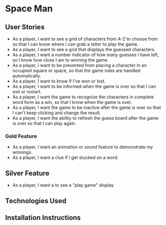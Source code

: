 # Space Man

## User Stories

- As a player, I want to see a grid of characters from A-Z to choose from so that I can know where I can grab a letter to play the game.
- As a player, I want to see a grid that displays the guessed characters.
- As a player, I want a number indicator of how many guesses I have left, so I know how close I am to winning the game.
- As a player, I want to be prevented from placing a character in an occupied square or space, so that the game rules are handled automatically.
- As a player, I want to know if I've won or lost.
- As a player, I want to be informed when the game is over so that I can exit or restart.
- As a player, I want the game to recognize the characters in complete word form as a win, so that I know when the game is over.
- As a player, I want the game to be inactive after the game is over so that I can't keep clicking and change the result.
- As a player, I want the ability to refresh the guess board after the game is over so that I can play again.

### Gold Feature

- As a player, I want an animation or sound feature to demonstrate my winnings.
- As a player, I want a clue if I get stucked on a word.

## Silver Feature

- As a player, I want a to see a "play game" display

## Technologies Used

## Installation Instructions 


